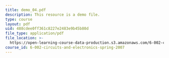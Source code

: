 ```yaml
---
title: demo_04.pdf
description: This resource is a demo file.
type: course
layout: pdf
uid: 488cdee0ff361c8227e2483e9b45b80d
file_type: application/pdf
file_location: >-
  https://open-learning-course-data-production.s3.amazonaws.com/6-002-circuits-and-electronics-spring-2007/488cdee0ff361c8227e2483e9b45b80d_demo_04.pdf
course_id: 6-002-circuits-and-electronics-spring-2007
---
```

